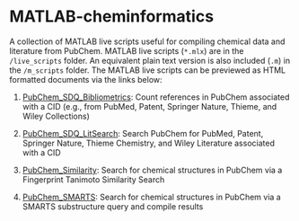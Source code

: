 # MATLAB-cheminformatics

A collection of MATLAB live scripts useful for compiling chemical data
and literature from PubChem. MATLAB live scripts (`*.mlx`) are in the `/live_scripts` folder.
An equivalent plain text version is also included (`.m`) in the `/m_scripts` folder.
The MATLAB live scripts can be previewed as HTML formatted documents via the links below:

1. [PubChem_SDQ_Bibliometrics](https://vfscalfani.github.io/MATLAB-cheminformatics/live_scripts_html/PubChem_SDQ_Bibliometrics.html):
Count references in PubChem associated with a CID (e.g., from PubMed, Patent, Springer Nature, Thieme, and Wiley Collections)

2. [PubChem_SDQ_LitSearch](https://vfscalfani.github.io/MATLAB-cheminformatics/live_scripts_html/PubChem_SDQ_LitSearch.html):
Search PubChem for PubMed, Patent, Springer Nature, Thieme Chemistry, and Wiley Literature associated with a CID

3. [PubChem_Similarity](https://vfscalfani.github.io/MATLAB-cheminformatics/live_scripts_html/PubChem_Similarity.html):
Search for chemical structures in PubChem via a Fingerprint Tanimoto Similarity Search

4. [PubChem_SMARTS](https://vfscalfani.github.io/MATLAB-cheminformatics/live_scripts_html/PubChem_SMARTS.html):
Search for chemical structures in PubChem via a SMARTS substructure query and compile results
